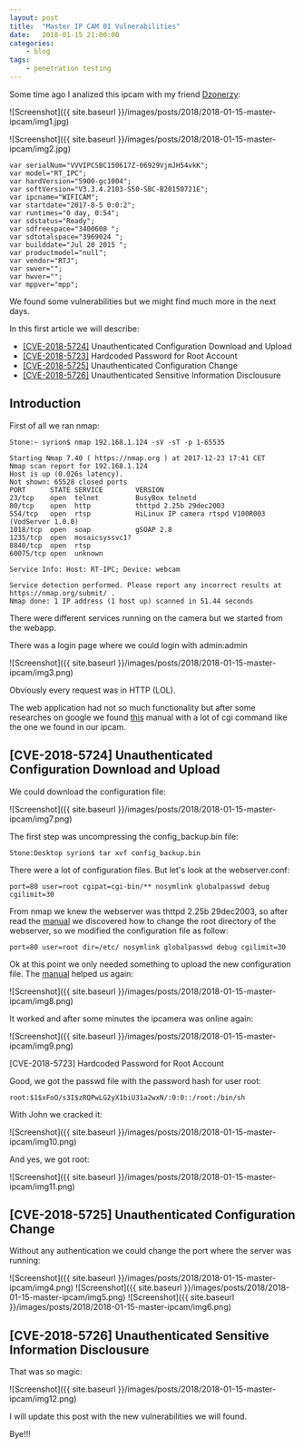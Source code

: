 ```yaml
---
layout: post
title:	"Master IP CAM 01 Vulnerabilities"
date:	2018-01-15 21:00:00
categories:
    - blog
tags:
    - penetration testing
---
```


Some time ago I analized this ipcam with my friend [Dzonerzy](https://twitter.com/dzonerzy):

![Screenshot]({{ site.baseurl }}/images/posts/2018/2018-01-15-master-ipcam/img1.jpg)

![Screenshot]({{ site.baseurl }}/images/posts/2018/2018-01-15-master-ipcam/img2.jpg)

~~~
var serialNum="VVVIPCSBC150617Z-06929VjmJH54vkK";
var model="RT_IPC";
var hardVersion="5900-gc1004";
var softVersion="V3.3.4.2103-S50-SBC-B20150721E";
var ipcname="WIFICAM";
var startdate="2017-8-5 0:0:2";
var runtimes="0 day, 0:54";
var sdstatus="Ready";
var sdfreespace="3400608 ";
var sdtotalspace="3969024 ";
var builddate="Jul 20 2015 ";
var productmodel="null";
var vendor="RTJ";
var swver="";
var hwver="";
var mppver="mpp";
~~~

We found some vulnerabilities but we might find much more in the next days.

In this first article we will describe:

* [[CVE-2018-5724]](https://cve.mitre.org/cgi-bin/cvename.cgi?name=CVE-2018-5724) Unauthenticated Configuration Download and Upload
* [[CVE-2018-5723]](https://cve.mitre.org/cgi-bin/cvename.cgi?name=CVE-2018-5723) Hardcoded Password for Root Account 
* [[CVE-2018-5725]](https://cve.mitre.org/cgi-bin/cvename.cgi?name=CVE-2018-5725) Unauthenticated Configuration Change
* [[CVE-2018-5726]](https://cve.mitre.org/cgi-bin/cvename.cgi?name=CVE-2018-5726) Unauthenticated Sensitive Information Disclousure

## Introduction

First of all we ran nmap:

~~~
Stone:~ syrion$ nmap 192.168.1.124 -sV -sT -p 1-65535

Starting Nmap 7.40 ( https://nmap.org ) at 2017-12-23 17:41 CET
Nmap scan report for 192.168.1.124
Host is up (0.026s latency).
Not shown: 65528 closed ports
PORT      STATE SERVICE        VERSION
23/tcp    open  telnet         BusyBox telnetd
80/tcp    open  http           thttpd 2.25b 29dec2003
554/tcp   open  rtsp           HiLinux IP camera rtspd V100R003 (VodServer 1.0.0)
1018/tcp  open  soap           gSOAP 2.8
1235/tcp  open  mosaicsyssvc1?
8840/tcp  open  rtsp
60075/tcp open  unknown

Service Info: Host: RT-IPC; Device: webcam

Service detection performed. Please report any incorrect results at https://nmap.org/submit/ .
Nmap done: 1 IP address (1 host up) scanned in 51.44 seconds
~~~

There were different services running on the camera but we started from the webapp.

There was a login page where we could login with admin:admin

![Screenshot]({{ site.baseurl }}/images/posts/2018/2018-01-15-master-ipcam/img3.png)

Obviously every request was in HTTP (LOL).

The web application had not so much functionality but after some researches on google we found [this](http://www.themadhermit.net/wp-content/uploads/2013/03/FI9821W-CGI-Commands.pdf) manual with a lot of cgi command like the one we found in our ipcam. 

## [CVE-2018-5724] Unauthenticated Configuration Download and Upload

We could download the configuration file:

![Screenshot]({{ site.baseurl }}/images/posts/2018/2018-01-15-master-ipcam/img7.png)

The first step was uncompressing the config_backup.bin file:

~~~
Stone:Desktop syrion$ tar xvf config_backup.bin 
~~~

 There were a lot of configuration files. But let's look at the webserver.conf:

~~~
port=80 user=root cgipat=cgi-bin/** nosymlink globalpasswd debug cgilimit=30
~~~

From nmap we knew the webserver was thttpd 2.25b 29dec2003, so after read the [manual](https://acme.com/software/thttpd/thttpd_man.html) we discovered how to change the root directory of the webserver, so we modified the configuration file as follow:

~~~
port=80 user=root dir=/etc/ nosymlink globalpasswd debug cgilimit=30
~~~

Ok at this point we only needed something to upload the new configuration file. The [manual](http://www.themadhermit.net/wp-content/uploads/2013/03/FI9821W-CGI-Commands.pdf) helped us again:

![Screenshot]({{ site.baseurl }}/images/posts/2018/2018-01-15-master-ipcam/img8.png)

It worked and after some minutes the ipcamera was online again:

![Screenshot]({{ site.baseurl }}/images/posts/2018/2018-01-15-master-ipcam/img9.png)

[CVE-2018-5723] Hardcoded Password for Root Account 

Good, we got the passwd file with the password hash for user root:

~~~
root:$1$xFoO/s3I$zRQPwLG2yX1biU31a2wxN/:0:0::/root:/bin/sh
~~~

With John we cracked it:

![Screenshot]({{ site.baseurl }}/images/posts/2018/2018-01-15-master-ipcam/img10.png)

And yes, we got root:

![Screenshot]({{ site.baseurl }}/images/posts/2018/2018-01-15-master-ipcam/img11.png)

## [CVE-2018-5725] Unauthenticated Configuration Change

Without any authentication we could change the port where the server was running:

![Screenshot]({{ site.baseurl }}/images/posts/2018/2018-01-15-master-ipcam/img4.png)
![Screenshot]({{ site.baseurl }}/images/posts/2018/2018-01-15-master-ipcam/img5.png)
![Screenshot]({{ site.baseurl }}/images/posts/2018/2018-01-15-master-ipcam/img6.png)

## [CVE-2018-5726] Unauthenticated Sensitive Information Disclousure

That was so magic:

![Screenshot]({{ site.baseurl }}/images/posts/2018/2018-01-15-master-ipcam/img12.png)

I will update this post with the new vulnerabilities we will found.

Bye!!!